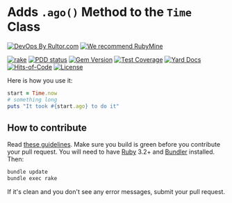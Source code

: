 # Adds `.ago()` Method to the `Time` Class

[![DevOps By Rultor.com](http://www.rultor.com/b/yegor256/tago)](http://www.rultor.com/p/yegor256/tago)
[![We recommend RubyMine](https://www.elegantobjects.org/rubymine.svg)](https://www.jetbrains.com/ruby/)

[![rake](https://github.com/yegor256/tago/actions/workflows/rake.yml/badge.svg)](https://github.com/yegor256/tago/actions/workflows/rake.yml)
[![PDD status](http://www.0pdd.com/svg?name=yegor256/tago)](http://www.0pdd.com/p?name=yegor256/tago)
[![Gem Version](https://badge.fury.io/rb/tago.svg)](http://badge.fury.io/rb/tago)
[![Test Coverage](https://img.shields.io/codecov/c/github/yegor256/tago.svg)](https://codecov.io/github/yegor256/tago?branch=master)
[![Yard Docs](http://img.shields.io/badge/yard-docs-blue.svg)](http://rubydoc.info/github/yegor256/tago/master/frames)
[![Hits-of-Code](https://hitsofcode.com/github/yegor256/tago)](https://hitsofcode.com/view/github/yegor256/tago)
[![License](https://img.shields.io/badge/license-MIT-green.svg)](https://github.com/yegor256/tago/blob/master/LICENSE.txt)

Here is how you use it:

```ruby
start = Time.now
# something long
puts "It took #{start.ago} to do it"
```

## How to contribute

Read
[these guidelines](https://www.yegor256.com/2014/04/15/github-guidelines.html).
Make sure you build is green before you contribute
your pull request. You will need to have
[Ruby](https://www.ruby-lang.org/en/) 3.2+ and
[Bundler](https://bundler.io/) installed. Then:

```bash
bundle update
bundle exec rake
```

If it's clean and you don't see any error messages, submit your pull request.
